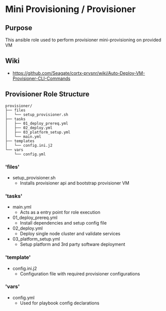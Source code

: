 # Mini Provisioning / Provisioner

## Purpose
 This ansible role used to perform provisioner mini-provisioning on provided VM 
 
## Wiki 
- https://github.com/Seagate/cortx-prvsnr/wiki/Auto-Deploy-VM-Provisioner-CLI-Commands 

## Provisioner Role Structure

```
provisioner/
├── files
│   └── setup_provisioner.sh
├── tasks
│   ├── 01_deploy_prereq.yml
│   ├── 02_deploy.yml
│   ├── 03_platform_setup.yml
│   └── main.yml
├── templates
│   └── config.ini.j2
└── vars
    └── config.yml
```

### 'files'

- setup_provisioner.sh
    - Installs provisioner api and bootstrap provisioner VM 

### 'tasks'

- main.yml
    -  Acts as a entry point for role execution
- 01_deploy_prereq.yml
    - Install dependencies and setup config file 
- 02_deploy.yml
    - Deploy single node cluster and validate services 
- 03_platform_setup.yml
    - Setup platform and 3rd party software deployment

### 'template'

- config.ini.j2
    - Configuration file with required provisioner configurations

### 'vars'
- config.yml
    - Used for playbook config declarations
